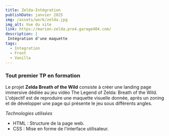 ```yaml
---
title: Zelda-Intégration
publishDate: janvier 2025
img: /assets/work/zelda.jpg
img_alt: Vue du site
link: https://marion-zelda.pro4.garage404.com/
description: |
 Intégration d'une maquette 
tags:
  - Integration
  - Front
  - Vanilla
---
```


### Tout premier TP en formation

Le projet **Zelda Breath of the Wild** consiste à créer une landing page immersive dédiée au jeu vidéo The Legend of Zelda: Breath of the Wild. L'objectif est de reproduire une maquette visuelle donnée, après un zoning et de développer une page qui présente le jeu sous différents angles.

*Technologies utilisées*  
* HTML : Structure de la page web.  
* CSS : Mise en forme de l'interface utilisateur.  




